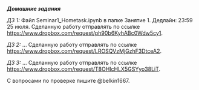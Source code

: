 ***Домашние задания***

*ДЗ 1:* Файл Seminar1_Hometask.ipynb в папке Занятие 1. Дедлайн: 23:59 25 июля.
Сделанную работу отправлять по ссылке https://www.dropbox.com/request/ph90b6KyhABc0Wdw5cy1.

*ДЗ 2:* ...
Сделанную работу отправлять по ссылке https://www.dropbox.com/request/LROSQVzMjGzhF3DtceA2.

*ДЗ 3:* ...
Сделанную работу отправлять по ссылке https://www.dropbox.com/request/T8OHIcHLX5GSYyo38LiT.


С вопросами по проверке пишите @belkin1667.
